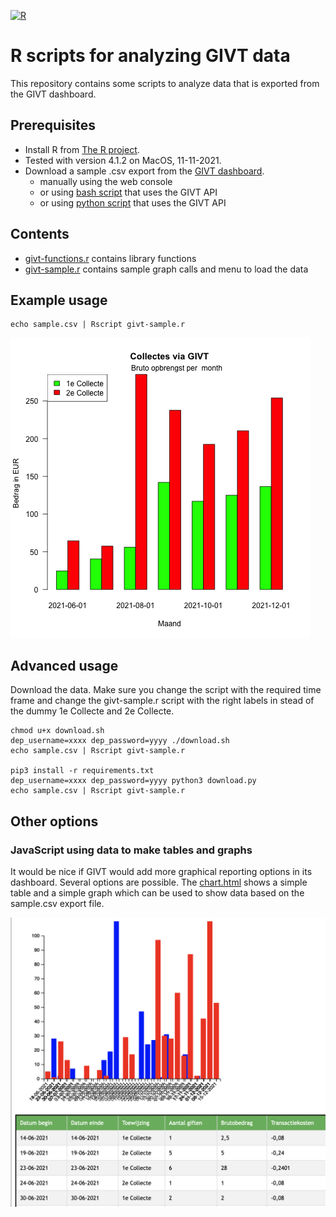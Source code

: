 [![R](https://github.com/zubcevic/givt-r-scripts/actions/workflows/r.yml/badge.svg)](https://github.com/zubcevic/givt-r-scripts/actions/workflows/r.yml)
# R scripts for analyzing GIVT data

This repository contains some scripts to analyze data that is exported from the GIVT dashboard.

## Prerequisites

+ Install R from [The R project](https://www.r-project.org). 
+ Tested with version 4.1.2 on MacOS, 11-11-2021.
+ Download a sample .csv export from the [GIVT dashboard](https://cloud.givtapp.net/#/).
    + manually using the web console
    + or using [bash script](download.sh) that uses the GIVT API
    + or using [python script](download.py) that uses the GIVT API

## Contents

+ [givt-functions.r](givt-functions.r) contains library functions
+ [givt-sample.r](givt-sample.r) contains sample graph calls and menu to load the data

## Example usage

    echo sample.csv | Rscript givt-sample.r

![Sample plot of GIVT data](givt-sample.png "GIVT plot")

## Advanced usage

Download the data. Make sure you change the script with the required time frame and change the givt-sample.r script with the right labels in stead of the dummy 1e Collecte and 2e Collecte.

    chmod u+x download.sh
    dep_username=xxxx dep_password=yyyy ./download.sh
    echo sample.csv | Rscript givt-sample.r

    pip3 install -r requirements.txt
    dep_username=xxxx dep_password=yyyy python3 download.py
    echo sample.csv | Rscript givt-sample.r

## Other options 

### JavaScript using data to make tables and graphs

It would be nice if GIVT would add more graphical reporting options in its dashboard. Several options are possible.
The [chart.html](chart.html) shows a simple table and a simple graph which can be used to show data based on the sample.csv export file.

![Sample plot of html javascript](chart.png "GIVT plot html js")

